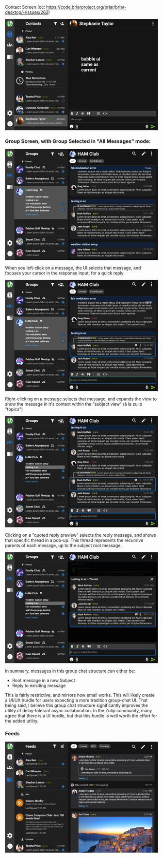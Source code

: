 Contact Screen (cc: https://code.briarproject.org/briar/briar-desktop/-/issues/262)

![Contact Screen UI Concept](pm.png)

### Group Screen, with Group Selected in "All Messages" mode:

![Group All Messages UI Concept](groups-0-1.png)

When you left-click on a message, the UI selects that message, and focuses your cursor in the response input, for a quick reply.

![Group Quick Reply UI Concept](quick-reply-fixed.png)

Right-clicking on a message selects that message, and expands the view to show the message in it's context within the "subject view" (à la zulip "topics")

![Group Subject View UI Concept](subject-view.png)

Clicking on a "quoted reply preview" selects the reply message, and shows that specific thread in a pop-up. This thread represents the recursive parents of each message, up to the subject root message. 

![Group Filtered Thread UI Concept](filtered-thread.png)

In summary, messages in this group chat structure can either be:
- Root message in a new Subject
- Reply to exisiting message

This is fairly restrictive, and mirrors how email works. This will likely create a UI/UX hurdle for users expecting a more tradition group-chat UI. That being said, I believe this group chat structure significantly improves the utility of delay-tolerant async collaboration. In the Zulip community, many agree that there is a UI hurdle, but that this hurdle is well worth the effort for the added utility.

### Feeds

![Feeds Screen UI Concept](feeds.png)
